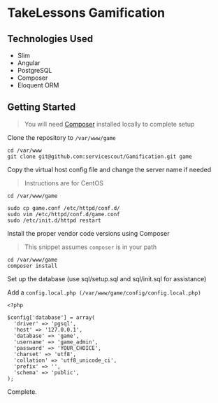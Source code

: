 # TakeLessons Gamification

## Technologies Used
- Slim
- Angular
- PostgreSQL
- Composer
- Eloquent ORM

## Getting Started
> You will need [Composer](https://getcomposer.org/) installed locally to complete setup

Clone the repository to `/var/www/game`

```
cd /var/www
git clone git@github.com:servicescout/Gamification.git game
```

Copy the virtual host config file and change the server name if needed
> Instructions are for CentOS
```
cd /var/www/game

sudo cp game.conf /etc/httpd/conf.d/
sudo vim /etc/httpd/conf.d/game.conf
sudo /etc/init.d/httpd restart
```

Install the proper vendor code versions using Composer
> This snippet assumes `composer` is in your path

```
cd /var/www/game
composer install
```

Set up the database (use sql/setup.sql and sql/init.sql for assistance)

Add a `config.local.php (/var/www/game/config/config.local.php)`
```
<?php

$config['database'] = array(
  'driver' => 'pgsql',
  'host' => '127.0.0.1',
  'database' => 'game',
  'username' => 'game_admin',
  'password' => 'YOUR_CHOICE',
  'charset' => 'utf8',
  'collation' => 'utf8_unicode_ci',
  'prefix' => '',
  'schema' => 'public',
);

```

Complete.
